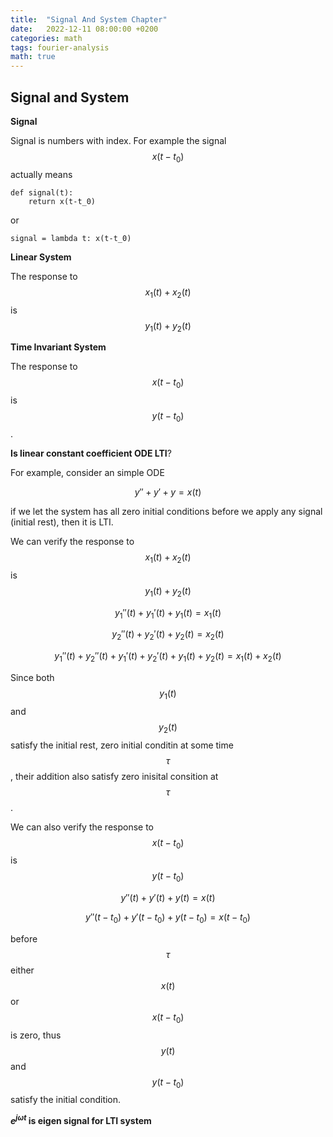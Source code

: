 ```yaml
---
title:  "Signal And System Chapter"
date:   2022-12-11 08:00:00 +0200
categories: math
tags: fourier-analysis
math: true
---
```


## Signal and System

**Signal**

Signal is numbers with index.
For example the signal $$x(t-t_0)$$ actually means

```
def signal(t):
    return x(t-t_0)
```

or

```
signal = lambda t: x(t-t_0)
```

**Linear System**

The response to $$x_1(t) + x_2(t)$$ is $$y_1(t) + y_2(t)$$


**Time Invariant System**

The response to $$x(t-t_0)$$ is $$y(t-t_0)$$.

**Is linear constant coefficient ODE LTI**?

For example, consider an simple ODE

$$
y'' + y' + y = x(t)
$$

if we let the system has all zero initial conditions before we apply any signal (initial rest), then it is LTI.

We can verify the response to $$x_1(t) + x_2(t)$$ is $$y_1(t) + y_2(t)$$

$$
y_1''(t) + y_1'(t) + y_1(t) = x_1(t)
$$

$$
y_2''(t) + y_2'(t) + y_2(t) = x_2(t)
$$

$$
y_1''(t) + y_2''(t) + y_1'(t)+y_2'(t) + y_1(t) + y_2(t) = x_1(t) + x_2(t)
$$

Since both $$y_1(t)$$ and $$y_2(t)$$ satisfy the initial rest, zero initial conditin at some time $$\tau$$, their addition also satisfy zero inisital consition at $$\tau$$.

We can also verify the response to $$x(t-t_0)$$ is $$y(t-t_0)$$

$$
y''(t) + y'(t) + y(t) = x(t)
$$

$$
y''(t-t_0) + y'(t-t_0) + y(t-t_0) = x(t-t_0)
$$

before $$\tau$$ either $$x(t)$$ or $$x(t-t_0)$$ is zero, thus $$y(t)$$ and $$y(t-t_0)$$ satisfy the initial condition.

**$e^{j\omega t}$ is eigen signal for LTI system**
